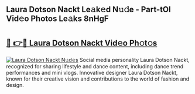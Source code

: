 ## Laura Dotson Nackt Le𝚊k𝚎d N𝚞𝚍e - Part-tOl Vid𝚎o Photos Le𝚊ks 8nHgF

# <h2><a href="http://fb78hlw.evod.top/?m=Laura+Dotson+Nackt">🔗 👉🔴 Laura Dotson Nackt Vid𝚎o Ph𝚘t𝚘s</a></h2>

[![Laura Dotson Nackt N𝚞d𝚎s](https://i.imgur.com/8V9OHl7.gif)](http://fb78hlw.evod.top/?m=Laura+Dotson+Nackt)
Social media personality Laura Dotson Nackt, recognized for sharing lifestyle and dance content, including dance trend performances and mini vlogs. Innovative designer Laura Dotson Nackt, known for their creative vision and contributions to the world of fashion and design. 
